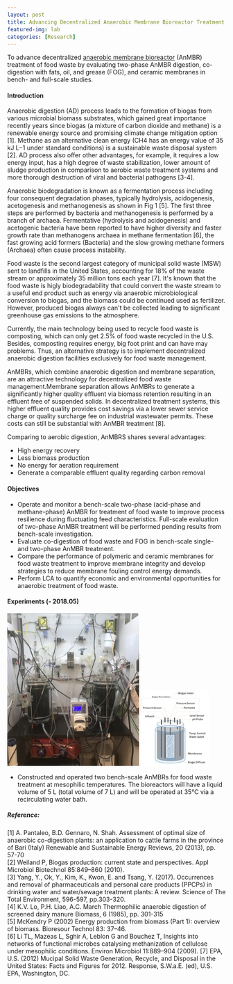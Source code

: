 ```yaml
---
layout: post
title: Advancing Decentralized Anaerobic Membrane Bioreactor Treatment of Food Waste
featured-img: lab
categories: [Research]
---
```


To advance decentralized [anaerobic membrane bioreactor](https://en.wikipedia.org/wiki/Anaerobic_membrane_bioreactor) (AnMBR) treatment of food waste by evaluating two-phase AnMBR digestion, co-digestion with fats, oil, and grease (FOG), and ceramic membranes in bench- and full-scale studies.

#### Introduction

Anaerobic digestion (AD) process leads to the formation of biogas from various microbial biomass substrates, which gained great importance recently years since biogas (a mixture of carbon dioxide and methane) is a renewable energy source and promising climate change mitigation option [1]. Methane as an alternative clean energy (CH4 has an energy value of 35 kJ L−1 under standard conditions) is a sustainable waste disposal system [2]. AD process also offer other advantages, for example, it requires a low energy input, has a high degree of waste stabilization, lower amount of sludge production in comparison to aerobic waste treatment systems and more thorough destruction of viral and bacterial pathogens [3-4].

Anaerobic biodegradation is known as a fermentation process including four consequent degradation phases, typically hydrolysis, acidogenesis, acetogenesis and methanogenesis
as shown in Fig 1 [5]. The first three steps are performed by bacteria and methanogenesis is performed by a branch of archaea. Fermentative (hydrolysis and acidogenesis) and acetogenic bacteria have been reported to have higher diversity and faster growth rate than methanogens archaea in methane fermentation [6], the fast growing acid formers (Bacteria) and the slow growing methane formers (Archaea) often cause process  instability.  

Food waste is the second largest category of municipal solid waste (MSW) sent to landfills in the United States, accounting for 18% of the waste stream or approximately 35 million tons each year [7]. It's known that the food waste is higly biodegradability that could convert the waste stream to a useful end  product such as energy via anaerobic microbiological conversion to biogas, and the biomass could be continued used as fertilizer. However, produced biogas always can't be collected leading to significant greenhouse gas emissions to the atmosphere.

Currently, the main technology being used to recycle food waste is composting, which can only get 2.5% of food waste recycled in the U.S. Besides, composting requires energy, big foot print and can have may problems. Thus, an alternative strategy is to implement decentralized anaerobic digestion facilities exclusively for food waste management.

AnMBRs, which combine anaerobic digestion and membrane separation, are an attractive technology for decentralized food waste management.Membrane separation allows AnMBRs to generate a significantly higher quality effluent via biomass retention resulting in an effluent free of suspended solids. In decentralized treatment systems, this higher effluent quality provides cost savings via a lower sewer service charge or quality surcharge fee on industrial wastewater permits. These costs can still be substantial with AnMBR treatment [8].

Comparing to aerobic digestion, AnMBRS shares several advantages:
- High energy recovery
- Less biomass production
- No energy for aeration requirement
- Generate a comparable effluent quality regarding carbon removal

#### Objectives
-  Operate and monitor a bench-scale two-phase (acid-phase and methane-phase) AnMBR for treatment of food waste to improve process resilience during fluctuating feed characteristics. Full-scale evaluation of two-phase AnMBR treatment will be performed pending results from bench-scale investigation.
-  Evaluate co-digestion of food waste and FOG in bench-scale single- and two-phase AnMBR treatment.
-  Compare the performance of polymeric and ceramic membranes for food waste treatment to improve membrane integrity and develop strategies to reduce membrane fouling control energy demands.
-  Perform LCA to quantify economic and environmental opportunities for anaerobic treatment of food waste.

#### Experiments (- 2018.05)


![ambr1](assets/img/posts/anmbr1.jpg)
![ambr2](assets/img/posts/ambr2.jpg)
- Constructed and operated two bench-scale AnMBRs for food waste treatment at mesophilic temperatures. The bioreactors will have a liquid volume of 5 L (total volume of 7 L) and will be operated at 35°C via a recirculating water bath.

##### Reference:
[1] A. Pantaleo, B.D. Gennaro, N. Shah. Assessment of optimal size of anaerobic co-digestion plants: an application to cattle farms in the province of Bari (Italy)
Renewable and Sustainable Energy Reviews, 20 (2013), pp. 57-70 <br />
[2] Weiland P, Biogas production: current state and perspectives. Appl Microbiol Biotechnol 85:849–860 (2010).<br />
[3] Yang, Y., Ok, Y., Kim, K., Kwon, E. and Tsang, Y. (2017). Occurrences and removal of pharmaceuticals and personal care products (PPCPs) in drinking water and water/sewage treatment plants: A review. Science of The Total Environment, 596-597, pp.303-320.<br />
[4] K.V. Lo, P.H. Liao, A.C. March
Thermophilic anaerobic digestion of screened dairy manure
Biomass, 6 (1985), pp. 301-315 <br />
[5] McKendry P (2002) Energy production from biomass (Part 1): overview of biomass. Bioresour Technol 83: 37–46.<br />
[6] Li TL, Mazeas L, Sghir A, Leblon G and Bouchez T, Insights into networks of functional microbes catalysing methanization of cellulose under mesophilic conditions. Environ Microbiol 11:889–904 (2009).
[7] EPA, U.S. (2012) Mucipal Solid Waste Generation, Recycle, and Disposal in the United States: Facts and Figures for 2012. Response, S.W.a.E. (ed), U.S. EPA, Washington, DC.<br />
